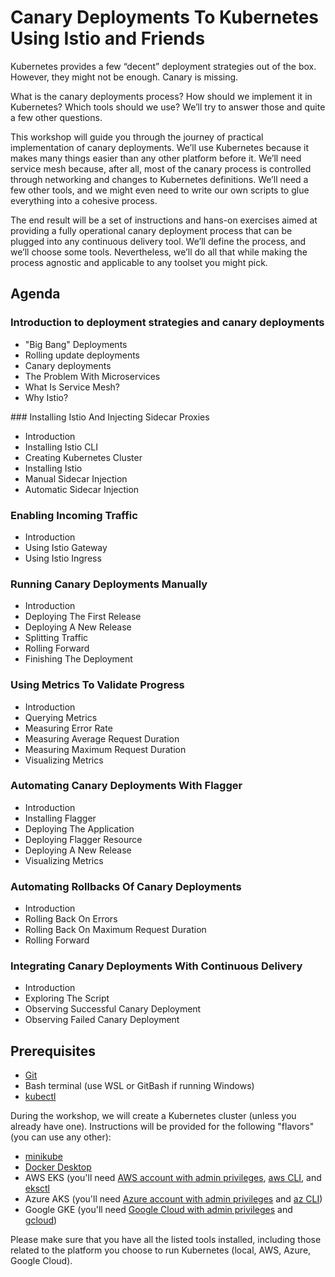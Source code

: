 # Canary Deployments To Kubernetes Using Istio and Friends

Kubernetes provides a few “decent” deployment strategies out of the box. However, they might not be enough. Canary is missing.

What is the canary deployments process? How should we implement it in Kubernetes? Which tools should we use? We’ll try to answer those and quite a few other questions.

This workshop will guide you through the journey of practical implementation of canary deployments. We’ll use Kubernetes because it makes many things easier than any other platform before it. We’ll need service mesh because, after all, most of the canary process is controlled through networking and changes to Kubernetes definitions. We’ll need a few other tools, and we might even need to write our own scripts to glue everything into a cohesive process.

The end result will be a set of instructions and hans-on exercises aimed at providing a fully operational canary deployment process that can be plugged into any continuous delivery tool. We’ll define the process, and we’ll choose some tools. Nevertheless, we’ll do all that while making the process agnostic and applicable to any toolset you might pick.

## Agenda

### Introduction to deployment strategies and canary deployments

* "Big Bang" Deployments
* Rolling update deployments
* Canary deployments
* The Problem With Microservices
* What Is Service Mesh?
* Why Istio?

### Installing Istio And Injecting Sidecar Proxies

* Introduction
* Installing Istio CLI
* Creating Kubernetes Cluster
* Installing Istio
* Manual Sidecar Injection
* Automatic Sidecar Injection

### Enabling Incoming Traffic

* Introduction
* Using Istio Gateway
* Using Istio Ingress

### Running Canary Deployments Manually

* Introduction
* Deploying The First Release
* Deploying A New Release
* Splitting Traffic
* Rolling Forward
* Finishing The Deployment

### Using Metrics To Validate Progress

* Introduction
* Querying Metrics
* Measuring Error Rate
* Measuring Average Request Duration
* Measuring Maximum Request Duration
* Visualizing Metrics

### Automating Canary Deployments With Flagger

* Introduction
* Installing Flagger
* Deploying The Application
* Deploying Flagger Resource
* Deploying A New Release
* Visualizing Metrics

### Automating Rollbacks Of Canary Deployments

* Introduction
* Rolling Back On Errors
* Rolling Back On Maximum Request Duration
* Rolling Forward

### Integrating Canary Deployments With Continuous Delivery

* Introduction
* Exploring The Script
* Observing Successful Canary Deployment
* Observing Failed Canary Deployment

## Prerequisites

* [Git](https://git-scm.com/)
* Bash terminal (use WSL or GitBash if running Windows)
* [kubectl](https://kubernetes.io/docs/tasks/tools/install-kubectl/)

During the workshop, we will create a Kubernetes cluster (unless you already have one). Instructions will be provided for the following "flavors" (you can use any other):
* [minikube](https://minikube.sigs.k8s.io/docs/start/)
* [Docker Desktop](https://www.docker.com/products/docker-desktop)
* AWS EKS (you'll need [AWS account with admin privileges](https://aws.amazon.com/), [aws CLI](https://aws.amazon.com/cli/), and [eksctl](https://eksctl.io/introduction/installation/)
* Azure AKS (you'll need [Azure account with admin privileges](https://azure.microsoft.com/) and [az CLI](https://docs.microsoft.com/cli/azure))
* Google GKE (you'll need [Google Cloud with admin privileges](https://cloud.google.com/) and [gcloud](https://cloud.google.com/sdk/gcloud/))

Please make sure that you have all the listed tools installed, including those related to the platform you choose to run Kubernetes (local, AWS, Azure, Google Cloud).
